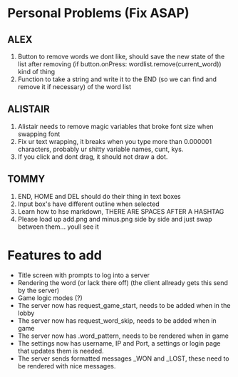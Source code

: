 # Personal Problems (Fix ASAP)

## ALEX
1. Button to remove words we dont like, should save the new state of the list after removing (if button.onPress: wordlist.remove(current_word)) kind of thing
2. Function to take a string and write it to the END (so we can find and remove it if necessary) of the word list

## ALISTAIR
1. Alistair needs to remove magic variables that broke font size when swapping font
2. Fix ur text wrapping, it breaks when you type more than 0.000001 characters, probably ur shitty variable names, cunt, kys.
3. If you click and dont drag, it should  not draw a dot.

## TOMMY
1. END, HOME and DEL should do their thing in text boxes
2. Input box's have different outline when selected
3. Learn how to hse markdown, THERE ARE SPACES AFTER A HASHTAG
4. Please load up add.png and minus.png side by side and just swap between them... youll see it

# Features to add

- Title screen with prompts to log into a server
- Rendering the word (or lack there off) (the client allready gets this send by the server)
- Game logic modes (?)
- The server now has request_game_start, needs to be added when in the lobby
- The server now has request_word_skip, needs to be added when in game
- The server now has .word_pattern, needs to be rendered when in game
- The settings now has username, IP and Port, a settings or login page that updates them is needed.
- The server sends formatted messages _WON and _LOST, these need to be rendered with nice messages.